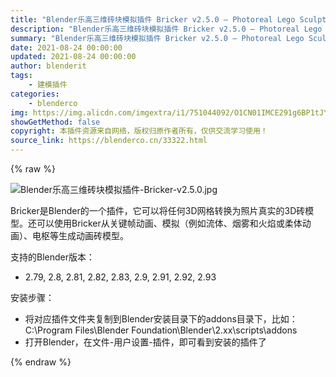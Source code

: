 ```yaml
---
title: "Blender乐高三维砖块模拟插件 Bricker v2.5.0 – Photoreal Lego Sculptures & Simulations For Blender 2.79+"
description: "Blender乐高三维砖块模拟插件 Bricker v2.5.0 – Photoreal Lego Sculptures & Simulations For Blender 2.79+"
summary: "Blender乐高三维砖块模拟插件 Bricker v2.5.0 – Photoreal Lego Sculptures & Simulations For Blender 2.79+"
date: 2021-08-24 00:00:00
updated: 2021-08-24 00:00:00
author: blenderit
tags: 
    - 建模插件
categories:
    - blenderco
img: https://img.alicdn.com/imgextra/i1/751044092/O1CN01IMCE291g6BP1tJYuU_!!751044092.jpg
showGetMethod: false
copyright: 本插件资源来自网络，版权归原作者所有，仅供交流学习使用！
source_link: https://blenderco.cn/33322.html
---
```


{% raw %}
<p><img class="aligncenter" src="https://img.alicdn.com/imgextra/i1/751044092/O1CN01IMCE291g6BP1tJYuU_!!751044092.jpg" alt="Blender乐高三维砖块模拟插件-Bricker-v2.5.0.jpg"></p><p>Bricker是Blender的一个插件，它可以将任何3D网格转换为照片真实的3D砖模型。还可以使用Bricker从关键帧动画、模拟（例如流体、烟雾和火焰或柔体动画）、电枢等生成动画砖模型。</p><p>支持的Blender版本：</p><ul>
<li>2.79, 2.8, 2.81, 2.82, 2.83, 2.9, 2.91, 2.92, 2.93</li>
</ul><p>安装步骤：</p><ul>
<li>将对应插件文件夹复制到Blender安装目录下的addons目录下，比如：C:\Program Files\Blender Foundation\Blender\2.xx\scripts\addons</li>
<li>打开Blender，在文件-用户设置-插件，即可看到安装的插件了</li>
</ul>
<div style="display: none">blenderco</div>
{% endraw %}